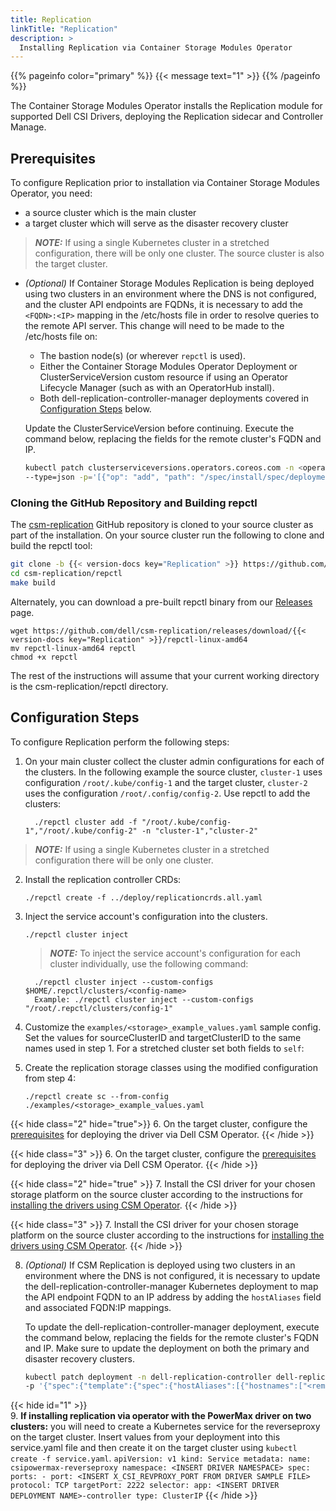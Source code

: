 ```yaml
---
title: Replication
linkTitle: "Replication"
description: >
  Installing Replication via Container Storage Modules Operator
---
```

{{% pageinfo color="primary" %}}
{{< message text="1" >}}
{{% /pageinfo %}}

The Container Storage Modules Operator installs the Replication module for supported Dell CSI Drivers, deploying the Replication sidecar and Controller Manage.

## Prerequisites
To configure Replication prior to installation via Container Storage Modules Operator, you need:

- a source cluster which is the main cluster
- a target cluster which will serve as the disaster recovery cluster
> **_NOTE:_**  If using a single Kubernetes cluster in a stretched configuration, there will be only one cluster. The source cluster is also the target cluster.

- _(Optional)_ If Container Storage Modules Replication is being deployed using two clusters in an environment where the DNS is not configured, and the cluster API endpoints are
FQDNs, it is necessary to add the `<FQDN>:<IP>` mapping in the /etc/hosts file in order to resolve queries to the remote API server.
This change will need to be made to the /etc/hosts file on:
    - The bastion node(s) (or wherever `repctl` is used).
    - Either the Container Storage Modules Operator Deployment or ClusterServiceVersion custom resource if using an Operator Lifecycle Manager (such as with an OperatorHub install).
    - Both dell-replication-controller-manager deployments covered in [Configuration Steps](../replication/#configuration-steps) below.

    Update the ClusterServiceVersion before continuing. Execute the command below, replacing the fields for the remote cluster's FQDN and IP.
    ```bash 
    kubectl patch clusterserviceversions.operators.coreos.com -n <operator-namespace> dell-csm-operator-certified.v1.3.0 \
    --type=json -p='[{"op": "add", "path": "/spec/install/spec/deployments/0/spec/template/spec/hostAliases", "value": [{"ip":"<remote-IP>","hostnames":["<remote-FQDN>"]}]}]'
    ```

### Cloning the GitHub Repository and Building repctl
The [csm-replication](https://github.com/dell/csm-replication.git) GitHub repository is cloned to your source cluster as part of the installation. On your source cluster run the following to clone and build the repctl tool:

```bash
git clone -b {{< version-docs key="Replication" >}} https://github.com/dell/csm-replication.git
cd csm-replication/repctl
make build
```

Alternately, you can download a pre-built repctl binary from our [Releases](https://github.com/dell/csm-replication/releases) page.

```shell
wget https://github.com/dell/csm-replication/releases/download/{{< version-docs key="Replication" >}}/repctl-linux-amd64
mv repctl-linux-amd64 repctl
chmod +x repctl
```

The rest of the instructions will assume that your current working directory is the csm-replication/repctl directory.

## Configuration Steps

To configure Replication perform the following steps:

1. On your main cluster collect the cluster admin configurations for each of the clusters. In the following example the source cluster, `cluster-1` uses configuration `/root/.kube/config-1` and the target cluster, `cluster-2` uses the configuration `/root/.config/config-2`. Use repctl to add the clusters:
    ```shell
      ./repctl cluster add -f "/root/.kube/config-1","/root/.kube/config-2" -n "cluster-1","cluster-2"
    ```
  > **_NOTE:_**  If using a single Kubernetes cluster in a stretched configuration there will be only one cluster.
2. Install the replication controller CRDs:
    ```shell
    ./repctl create -f ../deploy/replicationcrds.all.yaml
    ```
3. Inject the service account's configuration into the clusters.
    ```shell
    ./repctl cluster inject
    ```
    > **_NOTE:_**  To inject the service account's configuration for each cluster individually, use the following command:
    ```shell
      ./repctl cluster inject --custom-configs $HOME/.repctl/clusters/<config-name>
      Example: ./repctl cluster inject --custom-configs "/root/.repctl/clusters/config-1"
    ```
4. Customize the `examples/<storage>_example_values.yaml` sample config. Set the values for sourceClusterID and targetClusterID to the same names used in step 1. For a stretched cluster set both fields to `self`:

5. Create the replication storage classes using the modified configuration from step 4:
    ```shell
    ./repctl create sc --from-config ./examples/<storage>_example_values.yaml
    ```
{{< hide class="2" hide="true">}}
6. On the target cluster, configure the [prerequisites](../../../csmoperator/#install-driver) for deploying the driver via Dell CSM Operator.
{{< /hide >}}  

{{< hide class="3" >}}
6. On the target cluster, configure the [prerequisites](../../../kubernetes) for deploying the driver via Dell CSM Operator.
{{< /hide >}} 

{{< hide class="2" hide="true" >}}
7. Install the CSI driver for your chosen storage platform on the source cluster according to the instructions for [installing the drivers using CSM Operator](../../../csmoperator/#install-driver). 
{{< /hide >}}  

{{< hide class="3" >}}
7. Install the CSI driver for your chosen storage platform on the source cluster according to the instructions for [installing the drivers using CSM Operator](../../../kubernetes). 
{{< /hide >}} 

8. _(Optional)_ If CSM Replication is deployed using two clusters in an environment where the DNS is not configured, it is necessary to update the dell-replication-controller-manager Kubernetes deployment to map the API endpoint FQDN to an IP address by adding the `hostAliases` field and associated FQDN:IP mappings.

    To update the dell-replication-controller-manager deployment, execute the command below, replacing the fields for the remote cluster's FQDN and IP. Make sure to update the deployment on both the primary and disaster recovery clusters.
    ```bash
    kubectl patch deployment -n dell-replication-controller dell-replication-controller-manager \
    -p '{"spec":{"template":{"spec":{"hostAliases":[{"hostnames":["<remote-FQDN>"],"ip":"<remote-IP>"}]}}}}'
    ```
{{< hide id="1" >}}    
9. **If installing replication via operator with the PowerMax driver on two clusters:** you will need to create a Kubernetes service for the reverseproxy on the target cluster. Insert values from your deployment into this service.yaml file and then create it on the target cluster using `kubectl create -f service.yaml`.
    ```
    apiVersion: v1
    kind: Service
    metadata:
      name: csipowermax-reverseproxy
      namespace: <INSERT DRIVER NAMESPACE>
    spec:
      ports:
        - port: <INSERT X_CSI_REVPROXY_PORT FROM DRIVER SAMPLE FILE>
          protocol: TCP
          targetPort: 2222
      selector:
        app: <INSERT DRIVER DEPLOYMENT NAME>-controller
      type: ClusterIP
      ```
{{< /hide >}}
